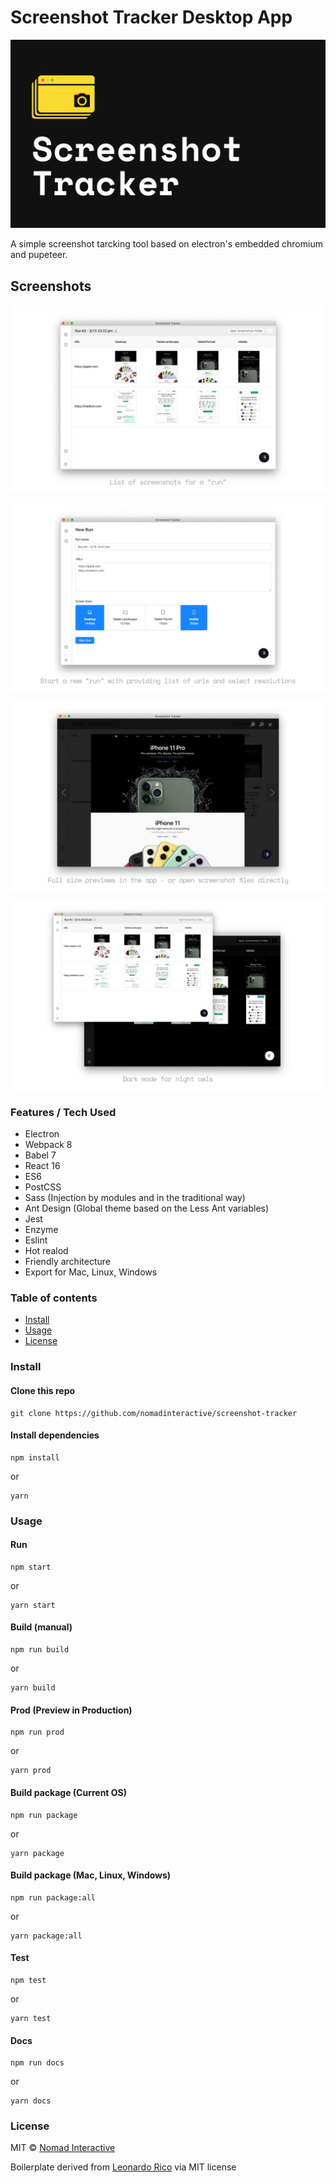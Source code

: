 # Screenshot Tracker Desktop App

![Screenshot Tracker Hero](./__assets/for_github_readme/PromoMarquee.jpg)

A simple screenshot tarcking tool based on electron's embedded chromium and pupeteer.


## Screenshots

![Screenshot 1: Result Screen](./__assets/for_github_readme/Gallery1.jpg)

![Screenshot 2: New Run](./__assets/for_github_readme/Gallery2.jpg)

![Screenshot 3: Previews](./__assets/for_github_readme/Gallery3.jpg)

![Screenshot 4: Dark Mode](./__assets/for_github_readme/Gallery4.jpg)


### Features / Tech Used

- Electron
- Webpack 8
- Babel 7
- React 16
- ES6
- PostCSS
- Sass (Injection by modules and in the traditional way)
- Ant Design (Global theme based on the Less Ant variables)
- Jest
- Enzyme
- Eslint
- Hot realod
- Friendly architecture
- Export for Mac, Linux, Windows


### Table of contents

* [Install](#install)
* [Usage](#usage)
* [License](#license)

### Install

#### Clone this repo

```
git clone https://github.com/nomadinteractive/screenshot-tracker
```

#### Install dependencies

```
npm install
```
or
```
yarn
```

### Usage

#### Run

```
npm start
```
or
```
yarn start
```

#### Build (manual)

```
npm run build
```
or
```
yarn build
```

#### Prod (Preview in Production)

```
npm run prod
```
or
```
yarn prod
```

#### Build package (Current OS)

```
npm run package
```
or
```
yarn package
```

#### Build package (Mac, Linux, Windows)

```
npm run package:all
```
or
```
yarn package:all
```

#### Test

```
npm test
```
or
```
yarn test
```

#### Docs

```
npm run docs
```
or
```
yarn docs
```

### License

MIT © [Nomad Interactive](https://github.com/nomadinteractive/screenshot-tracker/blob/master/LICENSE)

Boilerplate derived from
[Leonardo Rico](https://github.com/kevoj/electron-react-ant-boilerplate/blob/master/LICENSE)
via MIT license
